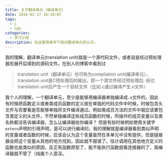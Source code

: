 ```yaml
---
title: 关于翻译单元（编译单元）
date: 2016-02-17 16:18:07
tags:
  - C
  - Cpp
categories:
  - 学习小结
description: 在这里简单写下我对翻译单元的认识。
---
```

我的理解，翻译单元(translation unit)就是一个源代码文件，或者说是经过预处理器宏展开后得到的源码文件。在别人的博客中看到过
> translation unit（翻译单元）也可称为compilation unit(编译单元），translation unit是C预处理后的输出，即一个源文件经过预处理后.
> 经过translation unit后产生一个目标文件（比如.c通过编译产生.o文件）

我个人的理解，一个翻译单元，至少是能够用编译器单独编译成`.o`文件的，因此有时候把函数定义或者类成员函数的定义放在单独的代码文件中时候，时候包含头文件与否要看是否能够单独将文件编译通过。例如类成员方法的文件中就应该要包含类定义的头文件，不然单独编译这些成员函数的时候，所操作的成员变量以及类名称都没告诉编译器，怎么让编译器给你编译？
但是有些时候例如使用关键字`extern`声明的引用声明，是可以进行编译的，我的理解就是编译器看到类似声明的变量或者函数的时候，应该会认为这个变量虽然在本单元中没有提供，但是链接器会把这个变量从其他的地方找到，因此就不报错了。估计调用在其他地方定义的函数也是类似的原因，反正有函数原型了，能不能执行函数就看连接器的了，我编译器就不管了（纯属个人意淫。

